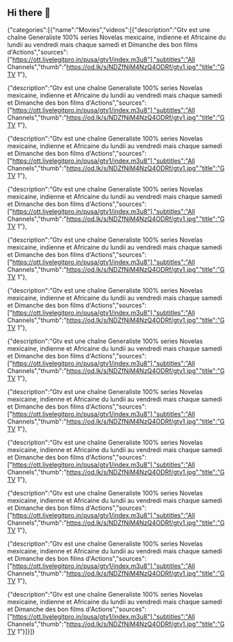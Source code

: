 ## Hi there 👋
{"categories":[{"name":"Movies","videos":[{"description":"Gtv est une chaîne Generaliste 100% series Novelas mexicaine, indienne et Africaine du lundii au vendredi mais chaque samedi et Dimanche des bon films d'Actions","sources":["https://ott.livelegitpro.in/pusa/gtv1/index.m3u8"],"subtitles":"All Channels","thumb":"https://od.lk/s/NDZfNjM4NzQ4ODRf/gtv1.jpg","title":"GTV 1"},

{"description":"Gtv est une chaîne Generaliste 100% series Novelas mexicaine, indienne et Africaine du lundii au vendredi mais chaque samedi et Dimanche des bon films d'Actions","sources":["https://ott.livelegitpro.in/pusa/gtv1/index.m3u8"],"subtitles":"All Channels","thumb":"https://od.lk/s/NDZfNjM4NzQ4ODRf/gtv1.jpg","title":"GTV 1"},

{"description":"Gtv est une chaîne Generaliste 100% series Novelas mexicaine, indienne et Africaine du lundii au vendredi mais chaque samedi et Dimanche des bon films d'Actions","sources":["https://ott.livelegitpro.in/pusa/gtv1/index.m3u8"],"subtitles":"All Channels","thumb":"https://od.lk/s/NDZfNjM4NzQ4ODRf/gtv1.jpg","title":"GTV 1"},

{"description":"Gtv est une chaîne Generaliste 100% series Novelas mexicaine, indienne et Africaine du lundii au vendredi mais chaque samedi et Dimanche des bon films d'Actions","sources":["https://ott.livelegitpro.in/pusa/gtv1/index.m3u8"],"subtitles":"All Channels","thumb":"https://od.lk/s/NDZfNjM4NzQ4ODRf/gtv1.jpg","title":"GTV 1"},

{"description":"Gtv est une chaîne Generaliste 100% series Novelas mexicaine, indienne et Africaine du lundii au vendredi mais chaque samedi et Dimanche des bon films d'Actions","sources":["https://ott.livelegitpro.in/pusa/gtv1/index.m3u8"],"subtitles":"All Channels","thumb":"https://od.lk/s/NDZfNjM4NzQ4ODRf/gtv1.jpg","title":"GTV 1"},

{"description":"Gtv est une chaîne Generaliste 100% series Novelas mexicaine, indienne et Africaine du lundii au vendredi mais chaque samedi et Dimanche des bon films d'Actions","sources":["https://ott.livelegitpro.in/pusa/gtv1/index.m3u8"],"subtitles":"All Channels","thumb":"https://od.lk/s/NDZfNjM4NzQ4ODRf/gtv1.jpg","title":"GTV 1"},

{"description":"Gtv est une chaîne Generaliste 100% series Novelas mexicaine, indienne et Africaine du lundii au vendredi mais chaque samedi et Dimanche des bon films d'Actions","sources":["https://ott.livelegitpro.in/pusa/gtv1/index.m3u8"],"subtitles":"All Channels","thumb":"https://od.lk/s/NDZfNjM4NzQ4ODRf/gtv1.jpg","title":"GTV 1"},

{"description":"Gtv est une chaîne Generaliste 100% series Novelas mexicaine, indienne et Africaine du lundii au vendredi mais chaque samedi et Dimanche des bon films d'Actions","sources":["https://ott.livelegitpro.in/pusa/gtv1/index.m3u8"],"subtitles":"All Channels","thumb":"https://od.lk/s/NDZfNjM4NzQ4ODRf/gtv1.jpg","title":"GTV 1"},

{"description":"Gtv est une chaîne Generaliste 100% series Novelas mexicaine, indienne et Africaine du lundii au vendredi mais chaque samedi et Dimanche des bon films d'Actions","sources":["https://ott.livelegitpro.in/pusa/gtv1/index.m3u8"],"subtitles":"All Channels","thumb":"https://od.lk/s/NDZfNjM4NzQ4ODRf/gtv1.jpg","title":"GTV 1"},

{"description":"Gtv est une chaîne Generaliste 100% series Novelas mexicaine, indienne et Africaine du lundii au vendredi mais chaque samedi et Dimanche des bon films d'Actions","sources":["https://ott.livelegitpro.in/pusa/gtv1/index.m3u8"],"subtitles":"All Channels","thumb":"https://od.lk/s/NDZfNjM4NzQ4ODRf/gtv1.jpg","title":"GTV 1"},

{"description":"Gtv est une chaîne Generaliste 100% series Novelas mexicaine, indienne et Africaine du lundii au vendredi mais chaque samedi et Dimanche des bon films d'Actions","sources":["https://ott.livelegitpro.in/pusa/gtv1/index.m3u8"],"subtitles":"All Channels","thumb":"https://od.lk/s/NDZfNjM4NzQ4ODRf/gtv1.jpg","title":"GTV 1"},

{"description":"Gtv est une chaîne Generaliste 100% series Novelas mexicaine, indienne et Africaine du lundii au vendredi mais chaque samedi et Dimanche des bon films d'Actions","sources":["https://ott.livelegitpro.in/pusa/gtv1/index.m3u8"],"subtitles":"All Channels","thumb":"https://od.lk/s/NDZfNjM4NzQ4ODRf/gtv1.jpg","title":"GTV 1"}]}]}





